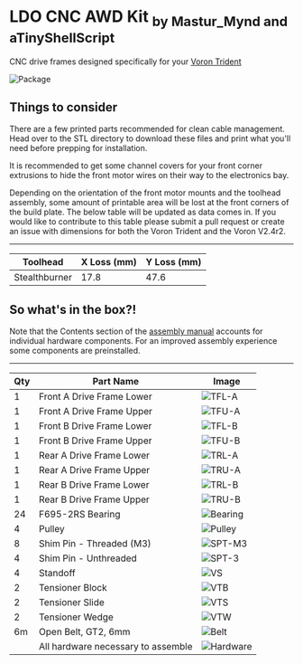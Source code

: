 # LDO CNC AWD Kit <sub>by Mastur_Mynd and aTinyShellScript</sub>
CNC drive frames designed specifically for your [Voron Trident](https://github.com/VoronDesign/Voron-Trident)

![Package](IMG/Package.jpg)

## Things to consider
There are a few printed parts recommended for clean cable management. Head over to the STL directory to download these files and print what you'll need before prepping for installation.

It is recommended to get some channel covers for your front corner extrusions to hide the front motor wires on their way to the electronics bay.

Depending on the orientation of the front motor mounts and the toolhead assembly, some amount of printable area will be lost at the front corners of the build plate. The below table will be updated as data comes in. If you would like to contribute to this table please submit a pull request or create an issue with dimensions for both the Voron Trident and the Voron V2.4r2.

---
| Toolhead | X Loss (mm) | Y Loss (mm) |
| --- | --- | --- |
| Stealthburner | 17.8 | 47.6 |

## So what's in the box?!
Note that the Contents section of the [assembly manual](assembly_manual.pdf) accounts for individual hardware components. For an improved assembly experience some components are preinstalled.

---
| Qty | Part Name | Image |
| --- | --- | --- |
| 1 | Front A Drive Frame Lower | ![TFL-A](IMG/TFL-A.jpg) |
| 1 | Front A Drive Frame Upper | ![TFU-A](IMG/TFU-A.jpg) |
| 1 | Front B Drive Frame Lower | ![TFL-B](IMG/TFL-B.jpg) |
| 1 | Front B Drive Frame Upper | ![TFU-B](IMG/TFU-B.jpg) |
| 1 | Rear A Drive Frame Lower | ![TRL-A](IMG/TRL-A.jpg) |
| 1 | Rear A Drive Frame Upper | ![TRU-A](IMG/TRU-A.jpg) |
| 1 | Rear B Drive Frame Lower | ![TRL-B](IMG/TRL-B.jpg) |
| 1 | Rear B Drive Frame Upper | ![TRU-B](IMG/TRU-B.jpg) |
| 24 | F695-2RS Bearing | ![Bearing](IMG/Bearing.jpg) |
| 4 | Pulley | ![Pulley](IMG/Pulley.jpg) |
| 8 | Shim Pin - Threaded (M3) | ![SPT-M3](IMG/SPT-M3.jpg) |
| 4 | Shim Pin - Unthreaded | ![SPT-3](IMG/SPT-3.jpg) |
| 4 | Standoff | ![VS](IMG/VS.jpg) |
| 2 | Tensioner Block | ![VTB](IMG/VTB.jpg) |
| 2 | Tensioner Slide | ![VTS](IMG/VTS.jpg) |
| 2 | Tensioner Wedge | ![VTW](IMG/VTW.jpg) |
| 6m | Open Belt, GT2, 6mm | ![Belt](IMG/Belt.jpg) |
| | All hardware necessary to assemble | ![Hardware](IMG/Hardware.jpg) |